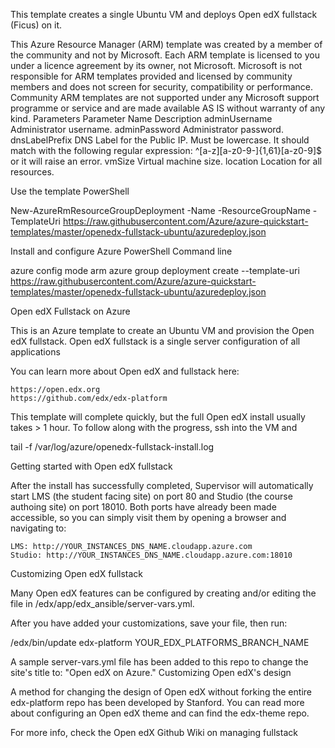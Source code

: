 

This template creates a single Ubuntu VM and deploys Open edX fullstack (Ficus) on it.

This Azure Resource Manager (ARM) template was created by a member of the community and not by Microsoft. Each ARM template is licensed to you under a licence agreement by its owner, not Microsoft. Microsoft is not responsible for ARM templates provided and licensed by community members and does not screen for security, compatibility or performance. Community ARM templates are not supported under any Microsoft support programme or service and are made available AS IS without warranty of any kind.
Parameters
Parameter Name 	Description
adminUsername 	Administrator username.
adminPassword 	Administrator password.
dnsLabelPrefix 	DNS Label for the Public IP. Must be lowercase. It should match with the following regular expression: ^[a-z][a-z0-9-]{1,61}[a-z0-9]$ or it will raise an error.
vmSize 			Virtual machine size.
location 		Location for all resources.

Use the template
PowerShell

New-AzureRmResourceGroupDeployment -Name <deployment-name> -ResourceGroupName <resource-group-name> -TemplateUri https://raw.githubusercontent.com/Azure/azure-quickstart-templates/master/openedx-fullstack-ubuntu/azuredeploy.json

Install and configure Azure PowerShell
Command line

azure config mode arm
azure group deployment create <my-resource-group> <my-deployment-name> --template-uri https://raw.githubusercontent.com/Azure/azure-quickstart-templates/master/openedx-fullstack-ubuntu/azuredeploy.json


Open edX Fullstack on Azure

This is an Azure template to create an Ubuntu VM and provision the Open edX fullstack. Open edX fullstack is a single server configuration of all applications

You can learn more about Open edX and fullstack here:

    https://open.edx.org
    https://github.com/edx/edx-platform

This template will complete quickly, but the full Open edX install usually takes > 1 hour. 
To follow along with the progress, ssh into the VM and 

tail -f /var/log/azure/openedx-fullstack-install.log

Getting started with Open edX fullstack

After the install has successfully completed, Supervisor will automatically start LMS (the student facing site) on port 80 and Studio (the course authoing site) on port 18010. Both ports have already been made accessible, so you can simply visit them by opening a browser and navigating to:

    LMS: http://YOUR_INSTANCES_DNS_NAME.cloudapp.azure.com
    Studio: http://YOUR_INSTANCES_DNS_NAME.cloudapp.azure.com:18010

Customizing Open edX fullstack

Many Open edX features can be configured by creating and/or editing the file in /edx/app/edx_ansible/server-vars.yml.

After you have added your customizations, save your file, then run:

/edx/bin/update edx-platform YOUR_EDX_PLATFORMS_BRANCH_NAME

A sample server-vars.yml file has been added to this repo to change the site's title to: "Open edX on Azure."
Customizing Open edX's design

A method for changing the design of Open edX without forking the entire edx-platform repo has been developed by Stanford. You can read more about configuring an Open edX theme and can find the edx-theme repo.

For more info, check the Open edX Github Wiki on managing fullstack